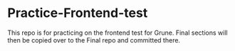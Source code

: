 # Practice-Frontend-test

This repo is for practicing on the frontend test for Grune. Final sections will then be copied over to the Final repo and committed there.
